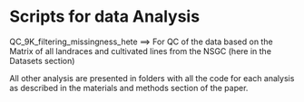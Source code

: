 Scripts for data Analysis
==========================

QC_9K_filtering_missingness_hete ==> For QC of the data based on the Matrix of all landraces and cultivated lines from the NSGC                                      (here in the Datasets section)

All other analysis are presented in folders with all the code for each analysis as described in the materials and methods section of the paper.
